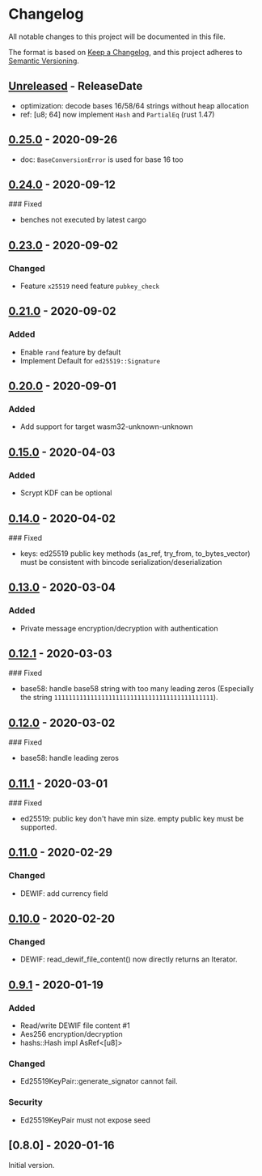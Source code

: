 # Changelog

All notable changes to this project will be documented in this file.

The format is based on [Keep a Changelog](https://keepachangelog.com/en/1.0.0/),
and this project adheres to [Semantic Versioning](https://semver.org/spec/v2.0.0.html).

<!-- next-header -->

## [Unreleased] - ReleaseDate

- optimization: decode bases 16/58/64 strings without heap allocation
- ref: [u8; 64] now implement `Hash` and `PartialEq` (rust 1.47)

## [0.25.0] - 2020-09-26

- doc: `BaseConversionError` is used for base 16 too

## [0.24.0] - 2020-09-12

### Fixed

- benches not executed by latest cargo

## [0.23.0] - 2020-09-02

### Changed

- Feature `x25519` need feature `pubkey_check`

## [0.21.0] - 2020-09-02

### Added

- Enable `rand` feature by default
- Implement Default for `ed25519::Signature`

## [0.20.0] - 2020-09-01

### Added

- Add support for target wasm32-unknown-unknown

## [0.15.0] - 2020-04-03

### Added

- Scrypt KDF can be optional

## [0.14.0] - 2020-04-02

### Fixed

- keys: ed25519 public key methods (as_ref, try_from, to_bytes_vector) must be consistent with bincode serialization/deserialization

## [0.13.0] - 2020-03-04

### Added

- Private message encryption/decryption with authentication

## [0.12.1] - 2020-03-03

### Fixed

- base58: handle base58 string with too many leading zeros (Especially the string `11111111111111111111111111111111111111111111`).

## [0.12.0] - 2020-03-02

### Fixed

- base58: handle leading zeros

## [0.11.1] - 2020-03-01

### Fixed

- ed25519: public key don't have min size. empty public key must be supported.

## [0.11.0] - 2020-02-29

### Changed

- DEWIF: add currency field

## [0.10.0] - 2020-02-20

### Changed

- DEWIF: read_dewif_file_content() now directly returns an Iterator.

## [0.9.1] - 2020-01-19

### Added

- Read/write DEWIF file content #1
- Aes256 encryption/decryption
- hashs::Hash impl AsRef<[u8]>

### Changed

- Ed25519KeyPair::generate_signator cannot fail.

### Security

- Ed25519KeyPair must not expose seed

## [0.8.0] - 2020-01-16

Initial version.

<!-- next-url -->
[Unreleased]: https://git.duniter.org/libs/dup-rs-libs/compare/v0.25.0...HEAD
[0.25.0]: https://git.duniter.org/libs/dubp-rs-libs/compare/v0.24.0...v0.25.0
[0.24.0]: https://git.duniter.org/libs/dubp-rs-libs/compare/v0.23.0...v0.24.0
[0.23.0]: https://git.duniter.org/libs/dubp-rs-libs/compare/v0.21.0...v0.23.0
[0.21.0]: https://git.duniter.org/libs/dubp-rs-libs/compare/v0.20.0...v0.21.0
[0.20.0]: https://git.duniter.org/libs/dubp-rs-libs/compare/v0.15.0...v0.20.0
[0.15.0]: https://git.duniter.org/libs/dup-crypto-rs/compare/v0.14.0...v0.15.0
[0.14.0]: https://git.duniter.org/libs/dup-crypto-rs/compare/v0.13.0...v0.14.0
[0.13.0]: https://git.duniter.org/libs/dup-crypto-rs/compare/v0.12.1...v0.13.0
[0.12.1]: https://git.duniter.org/libs/dup-crypto-rs/compare/v0.12.0...v0.12.1
[0.12.0]: https://git.duniter.org/libs/dup-crypto-rs/compare/v0.11.1...v0.12.0
[0.11.1]: https://git.duniter.org/libs/dup-crypto-rs/compare/v0.11.0...v0.11.1
[0.11.0]: https://git.duniter.org/libs/dup-crypto-rs/compare/v0.10.0...v0.11.0
[0.10.0]: https://git.duniter.org/libs/dup-crypto-rs/compare/v0.9.1...v0.10.0
[0.9.1]: https://git.duniter.org/libs/dup-crypto-rs/compare/v0.8.0...v0.9.1
